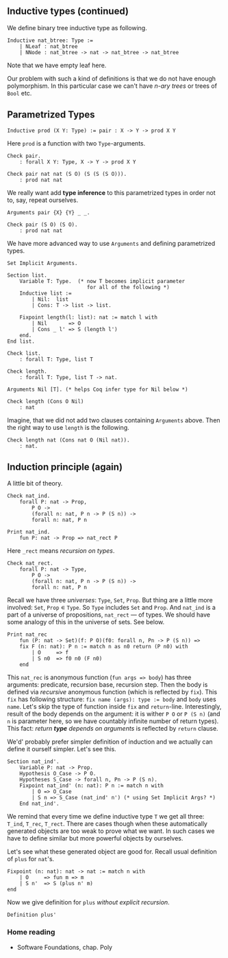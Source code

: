 ## Inductive types (continued)

We define binary tree inductive type as following.

    Inductive nat_btree: Type :=
        | NLeaf : nat_btree
        | NNode : nat_btree -> nat -> nat_btree -> nat_btree
        
Note that we have empty leaf here. 

Our problem with such a kind of
definitions is that we do not have enough polymorphism. In this
particular case we can't have _n-ary trees_ or trees of `Bool` etc.

## Parametrized Types

    Inductive prod (X Y: Type) := pair : X -> Y -> prod X Y

Here `prod` is a function with two `Type`-arguments.

    Check pair.
        : forall X Y: Type, X -> Y -> prod X Y
    
    Check pair nat nat (S O) (S (S (S O))).
        : prod nat nat

We really want add **type inference** to this parametrized types in
order not to, say, repeat ourselves.

    Arguments pair {X} {Y} _ _.
    
    Check pair (S O) (S O).
        : prod nat nat

We have more advanced way to use `Arguments` and defining parametrized 
types.

    Set Implicit Arguments.
    
    Section list.
        Variable T: Type.  (* now T becomes implicit parameter
                              for all of the following *)
        Inductive list := 
            | Nil:  list
            | Cons: T -> list -> list.
        
        Fixpoint length(l: list): nat := match l with
            | Nil       => O
            | Cons _ l' => S (length l')
        end.
    End list.
    
    Check list.
        : forall T: Type, list T
    
    Check length.
        : forall T: Type, list T -> nat.
    
    Arguments Nil [T]. (* helps Coq infer type for Nil below *)

    Check length (Cons O Nil)
        : nat
        
Imagine, that we did not add two clauses containing `Arguments` above.
Then the right way to use `length` is the following.

    Check length nat (Cons nat O (Nil nat)).
        : nat.

## Induction principle (again)

A little bit of theory.

    Check nat_ind.
        forall P: nat -> Prop,
            P O ->
            (forall n: nat, P n -> P (S n)) ->
            forall n: nat, P n
    
    Print nat_ind.
        fun P: nat -> Prop => nat_rect P
        
Here `_rect` means _recursion on types_.

    Check nat_rect.
        forall P: nat -> Type,
            P O ->
            (forall n: nat, P n -> P (S n)) ->
            forall n: nat, P n

Recall we have three _universes_: `Type`, `Set`, `Prop`. But thing are a 
little more involved: `Set`, `Prop` ∊ `Type`. So `Type` includes `Set` and 
`Prop`. And `nat_ind` is a part of a universe of propositions, `nat_rect` — of 
types. We should have some analogy of this in the universe of sets. See below.

    Print nat_rec
        fun (P: nat -> Set)(f: P O)(f0: forall n, Pn -> P (S n)) => 
        fix F (n: nat): P n := match n as n0 return (P n0) with
            | O     => f
            | S n0  => f0 n0 (F n0)
        end

This `nat_rec` is anonymous function (`fun args => body`) has three arguments: 
predicate, recursion base, recursion step. Then the body is defined via
_recursive_ anonymous function (which is reflected by `fix`). This `fix` has
following structure: `fix name (args): type := body` and `body` uses `name`.
Let's skip the type of function inside `fix` and `return`-line. Interestingly,
result of the body depends on the argument: it is wither `P O` or `P (S n)` 
(and `n` is parameter here, so we have countably infinite number of return types).
This fact: _return **type** depends on arguments_ is reflected by `return` clause.

We'd' probably prefer simpler definition of induction and we actually can define
it ourself simpler. Let's see this.

    Section nat_ind'.
        Variable P: nat -> Prop.
        Hypothesis O_Case -> P O.
        Hypotheses S_Case -> forall n, Pn -> P (S n).
        Fixpoint nat_ind' (n: nat): P n := match n with 
            | O => O_Case
            | S n => S_Case (nat_ind' n') (* using Set Implicit Args? *)
        End nat_ind'.

We remind that every time we define inductive type `T` we get all three:
`T_ind`, `T_rec`, `T_rect`. There are cases though when these automatically
generated objects are too weak to prove what we want. In such cases we have to
define similar but more powerful objects by ourselves.

Let's see what these generated object are good for. Recall usual definition of 
`plus` for `nat`'s.

    Fixpoint (n: nat): nat -> nat := match n with
        | O     => fun m => m
        | S n'  => S (plus n' m)
    end

Now we give definition for `plus` _without explicit recursion_.

    Definition plus' 

### Home reading

* Software Foundations, chap. Poly

